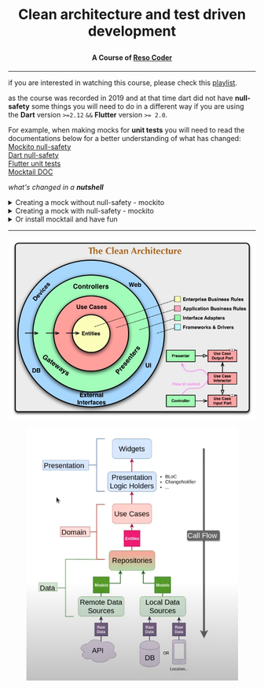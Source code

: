 # <p align="center"> Clean architecture and test driven development</p>
#### <p align="center"> A Course of [Reso Coder](https://www.youtube.com/c/ResoCoder) </p>

---

if you are interested in watching this course, please check this [playlist](https://www.youtube.com/watch?v=KjE2IDphA_U&list=PLB6lc7nQ1n4iYGE_khpXRdJkJEp9WOech&index=1&ab_channel=ResoCoder).  

as the course was recorded in 2019 and at that time dart did not have **null-safety** some things you will need to do in a different way if you are using the **Dart** version ```>=2.12``` ```&&``` **Flutter** version ```>= 2.0```.

For example, when making mocks for **unit tests** you will need to read the documentations below for a better understanding of what has changed:  
[Mockito null-safety](https://github.com/dart-lang/mockito/blob/master/NULL_SAFETY_README.md)   
[Dart null-safety](https://dart.dev/null-safety)  
[Flutter unit tests](https://docs.flutter.dev/cookbook/testing/unit/mocking)  
[Mocktail DOC](https://pub.dev/packages/mocktail)

_what's changed in a **nutshell**_

<details>
<summary>Creating a mock without null-safety - mockito </summary>

creating a mock **without** null-safety with mockito
```
class MockClassExample extends Mock implements ClassExample {

}
```

</details>

<details>
<summary> Creating a mock with null-safety - mockito</summary>


- creating a mock **with** null-safety  
 - install [build_runner](https://pub.dev/packages/build_runner)  
 - create your class_example_test.dart  
 - inside class_example_test.dart write:  
```
import 'package:flutter_test/flutter_test.dart';
import 'package:mockito/annotations.dart';
import 'package:mockito/mockito.dart';
@GenerateMocks([], customMocks: [
  MockSpec<ClassExampleTest>(
      as: #MockClassExampleTest, returnNullOnMissingStub: false)
])
void main() {}
```
replace **ClassExampleTest** and **MockClassExampleTest** with the object you are going to mock  
run ```flutter pub run build_runner build``` on your terminal  
this will generate the mock file of the object you want to test
</details>

<details> <summary> Or install mocktail and have fun </summary> 
run flutter pub add mocktail on your terminal
</details>

---

<p align="center">
  <img src="https://github.com/gcoutinho1/cleanarchitecture_tdd/blob/main/imgs/cleanarchitecture.jpg">
</p>

<p align="center">
  <img src="https://github.com/gcoutinho1/cleanarchitecture_tdd/blob/main/imgs/diagrama.png">
</p>